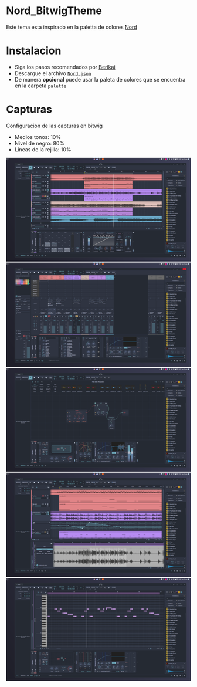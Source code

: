 # Nord_BitwigTheme
Este tema esta inspirado en la paletta de colores [Nord](https://www.nordtheme.com/docs/colors-and-palettes)

# Instalacion 
- Siga los pasos recomendados por [Berikai](https://github.com/Berikai/bitwig-theme-editor.git)
- Descargue el archivo [`Nord.json`](Nord.json)
- De manera **opcional** puede usar la paleta de colores que se encuentra en la carpeta `palette`

# Capturas
Configuracion de las capturas en bitwig
- Medios tonos: 10%
- Nivel de negro: 80%
- Lineas de la rejilla: 10%
  
![Captura1](img/Nord_BitwigTheme_1.png)
![Mixer](img/Nord_BitwigTheme_Mixer.png)
![TheGrid](img/Nord_BitwigTheme_TheGrid.png)
![Devices](img/Nord_BitwigTheme_Editor_Automation.png)
![Devices](img/Nord_BitwigTheme_PianoRoll.png)
